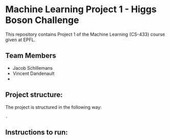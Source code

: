 # Machine Learning Project 1 - Higgs Boson Challenge

This repository contains Project 1 of the Machine Learning (CS-433) course given at EPFL.

## Team Members
- Jacob Schillemans
- Vincent Dandenault
- 

## Project structure: 

The project is structured in the following way:

```markdown
.
```

## Instructions to run:




